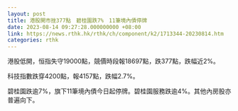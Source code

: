 ```yaml
---
layout: post
title: 港股開市挫377點　碧桂園跌7%　11筆境內債停牌
date: 2023-08-14 09:27:28.000000000 +08:00
link: https://news.rthk.hk/rthk/ch/component/k2/1713344-20230814.htm
categories: rthk
---
```


港股低開，恒指失守19000點，競價時段報18697點，跌377點，跌幅近2%。

科技指數跌穿4200點，報4157點，跌幅2.7%。

碧桂園跌逾7%，旗下11筆境內債今日起停牌。碧桂園服務跌逾4%。其他內房股亦普遍向下。　

